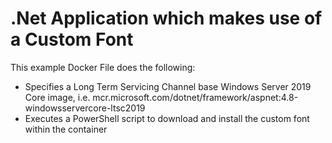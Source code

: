 # .Net Application which makes use of a Custom Font

This example Docker File does the following:
* Specifies a Long Term Servicing Channel base Windows Server 2019 Core image, i.e. mcr.microsoft.com/dotnet/framework/aspnet:4.8-windowsservercore-ltsc2019
* Executes a PowerShell script to download and install the custom font within the container
